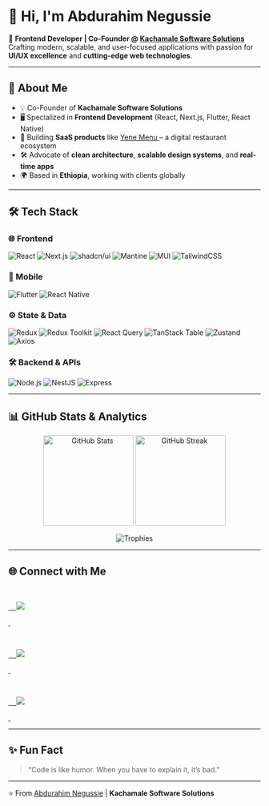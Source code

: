 # 👋 Hi, I'm Abdurahim Negussie  

🚀 **Frontend Developer | Co-Founder @ [Kachamale Software Solutions](https://github.com/)**  
Crafting modern, scalable, and user-focused applications with passion for **UI/UX excellence** and **cutting-edge web technologies**.  

---

## 🌟 About Me  
- 💡 Co-Founder of **Kachamale Software Solutions**  
- 🖥️ Specialized in **Frontend Development** (React, Next.js, Flutter, React Native)  
- 🎯 Building **SaaS products** like <a href="https://yenemenu.com/" target="_blank">
    Yene Menu
  </a> – a digital restaurant ecosystem  
- 🛠️ Advocate of **clean architecture**, **scalable design systems**, and **real-time apps**  
- 🌍 Based in **Ethiopia**, working with clients globally  

---

## 🛠️ Tech Stack  

### 🌐 Frontend
![React](https://img.shields.io/badge/React-20232A?style=for-the-badge&logo=react&logoColor=61DAFB)
![Next.js](https://img.shields.io/badge/Next.js-000000?style=for-the-badge&logo=nextdotjs&logoColor=white)
![shadcn/ui](https://img.shields.io/badge/shadcn/ui-0A0A0A?style=for-the-badge&logo=radixui&logoColor=white)
![Mantine](https://img.shields.io/badge/Mantine-339AF0?style=for-the-badge&logo=mantine&logoColor=white)
![MUI](https://img.shields.io/badge/Material_UI-0081CB?style=for-the-badge&logo=mui&logoColor=white)
![TailwindCSS](https://img.shields.io/badge/TailwindCSS-38B2AC?style=for-the-badge&logo=tailwind-css&logoColor=white)

### 📱 Mobile
![Flutter](https://img.shields.io/badge/Flutter-02569B?style=for-the-badge&logo=flutter&logoColor=white)
![React Native](https://img.shields.io/badge/React_Native-20232A?style=for-the-badge&logo=react&logoColor=61DAFB)

### ⚙️ State & Data
![Redux](https://img.shields.io/badge/Redux-593D88?style=for-the-badge&logo=redux&logoColor=white)
![Redux Toolkit](https://img.shields.io/badge/Redux_Toolkit-593D88?style=for-the-badge&logo=redux&logoColor=white)
![React Query](https://img.shields.io/badge/TanStack_Query-FF4154?style=for-the-badge&logo=react-query&logoColor=white)
![TanStack Table](https://img.shields.io/badge/TanStack_Table-FF4154?style=for-the-badge&logo=react-query&logoColor=white)
![Zustand](https://img.shields.io/badge/Zustand-181717?style=for-the-badge&logo=react&logoColor=white)
![Axios](https://img.shields.io/badge/Axios-5A29E4?style=for-the-badge&logo=axios&logoColor=white)

### 🛠 Backend & APIs
![Node.js](https://img.shields.io/badge/Node.js-43853D?style=for-the-badge&logo=node.js&logoColor=white)
![NestJS](https://img.shields.io/badge/NestJS-E0234E?style=for-the-badge&logo=nestjs&logoColor=white)
![Express](https://img.shields.io/badge/Express.js-000000?style=for-the-badge&logo=express&logoColor=white)

---

## 📊 GitHub Stats & Analytics  

<p align="center">
  <img src="https://github-readme-stats.vercel.app/api?username=Abdu1269&show_icons=true&theme=tokyonight" alt="GitHub Stats" height="180px"/>
  <img src="https://github-readme-streak-stats.herokuapp.com/?user=Abdu1269&theme=tokyonight" alt="GitHub Streak" height="180px"/>
</p>

<p align="center">
  <img src="https://github-profile-trophy.vercel.app/?username=Abdu1269&theme=algolia&no-frame=true&no-bg=true&margin-w=4" alt="Trophies" />
</p>

---

## 🌐 Connect with Me  

<p align="left">

  <a href="https://www.linkedin.com/in/abdurahim-negussie-483721310" target="_blank">

    <img src="https://img.shields.io/badge/LinkedIn-0077B5?style=for-the-badge&logo=linkedin&logoColor=white"/>

  </a>

  <a href="mailto:your-email@gmail.com" target="_blank">

    <img src="https://img.shields.io/badge/Email-D14836?style=for-the-badge&logo=gmail&logoColor=white"/>

  </a>

  <a href="abdu.negu1269@gmail.com" target="_blank">

    <img src="https://img.shields.io/badge/GitHub-100000?style=for-the-badge&logo=github&logoColor=white"/>

  </a>

</p>

---

## ✨ Fun Fact  
> “Code is like humor. When you have to explain it, it’s bad.”  

---

⭐️ From [Abdurahim Negussie]([https://github.com/your-username](https://github.com/Abdu1269)) | **Kachamale Software Solutions**
